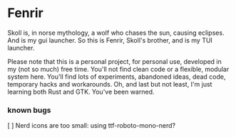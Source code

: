 # Fenrir
Skoll is, in norse mythology, a wolf who chases the sun, causing eclipses. And is my gui launcher. So this is Fenrir, Skoll's brother, and is my TUI launcher.

Please note that this is a personal project, for personal use, developed in my (not so much) free time. You'll not find clean code or a flexible, modular system here. You'll find lots of experiments, abandoned ideas, dead code, temporary hacks and workarounds. Oh, and last but not least, I'm just learning both Rust and GTK. You've been warned.

### known bugs
[ ] Nerd icons are too small: using ttf-roboto-mono-nerd?